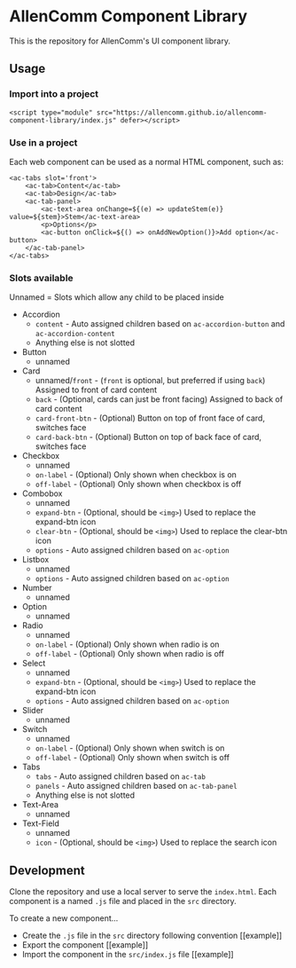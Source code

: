 # AllenComm Component Library

This is the repository for AllenComm's UI component library.

## Usage

### Import into a project

`<script type="module" src="https://allencomm.github.io/allencomm-component-library/index.js" defer></script>`

### Use in a project

Each web component can be used as a normal HTML component, such as:

```
<ac-tabs slot='front'>
	<ac-tab>Content</ac-tab>
	<ac-tab>Design</ac-tab>
	<ac-tab-panel>
		<ac-text-area onChange=${(e) => updateStem(e)} value=${stem}>Stem</ac-text-area>
		<p>Options</p>
		<ac-button onClick=${() => onAddNewOption()}>Add option</ac-button>
	</ac-tab-panel>
</ac-tabs>
```

### Slots available

Unnamed = Slots which allow any child to be placed inside

- Accordion
	- `content` - Auto assigned children based on `ac-accordion-button` and `ac-accordion-content`
	- Anything else is not slotted
- Button
	- unnamed
- Card
	- unnamed/`front` - (`front` is optional, but preferred if using `back`) Assigned to front of card content
	- `back` - (Optional, cards can just be front facing) Assigned to back of card content
	- `card-front-btn` - (Optional) Button on top of front face of card, switches face
	- `card-back-btn` - (Optional) Button on top of back face of card, switches face
- Checkbox
	- unnamed
	- `on-label` - (Optional) Only shown when checkbox is on
	- `off-label` - (Optional) Only shown when checkbox is off
- Combobox
	- unnamed
	- `expand-btn` - (Optional, should be `<img>`) Used to replace the expand-btn icon
	- `clear-btn` - (Optional, should be `<img>`) Used to replace the clear-btn icon
	- `options` - Auto assigned children based on `ac-option`
- Listbox
	- unnamed
	- `options` - Auto assigned children based on `ac-option`
- Number
	- unnamed
- Option
	- unnamed
- Radio
	- unnamed
	- `on-label` - (Optional) Only shown when radio is on
	- `off-label` - (Optional) Only shown when radio is off
- Select
	- unnamed
	- `expand-btn` - (Optional, should be `<img>`) Used to replace the expand-btn icon
	- `options` - Auto assigned children based on `ac-option`
- Slider
	- unnamed
- Switch
	- unnamed
	- `on-label` - (Optional) Only shown when switch is on
	- `off-label` - (Optional) Only shown when switch is off
- Tabs
	- `tabs` - Auto assigned children based on `ac-tab`
	- `panels` - Auto assigned children based on `ac-tab-panel`
	- Anything else is not slotted
- Text-Area
	- unnamed
- Text-Field
	- unnamed
	- `icon` - (Optional, should be `<img>`) Used to replace the search icon

## Development

Clone the repository and use a local server to serve the `index.html`. Each component is a named `.js` file and placed in the `src` directory.

To create a new component...

- Create the `.js` file in the `src` directory following convention [[example]]
- Export the component [[example]]
- Import the component in the `src/index.js` file [[example]]

